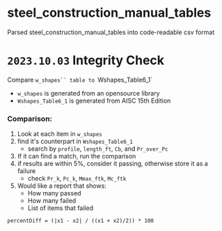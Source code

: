 # steel_construction_manual_tables

Parsed steel_construction_manual_tables into code-readable csv format

# `2023.10.03` Integrity Check

Compare ` w_shapes`` table to  `Wshapes_Table6_1`

- `w_shapes` is generated from an opensource library
- `Wshapes_Table6_1` is generated from AISC 15th Edition

### Comparison:

1. Look at each item in `w_shapes`
2. find it's counterpart in `Wshapes_Table6_1`
   - search by `profile`, `length_ft`, `Cb`, and `Pr_over_Pc`
3. If it can find a match, run the comparison
4. if results are within 5%, consider it passing, otherwise store it as a failure
   - check `Pr_k`, `Pc_k`, `Mmax_ftk`, `Mc_ftk`
5. Would like a report that shows:
   - How many passed
   - How many failed
   - List of items that failed

```
percentDiff = (|x1 - x2| / ((x1 + x2)/2)) * 100
```
